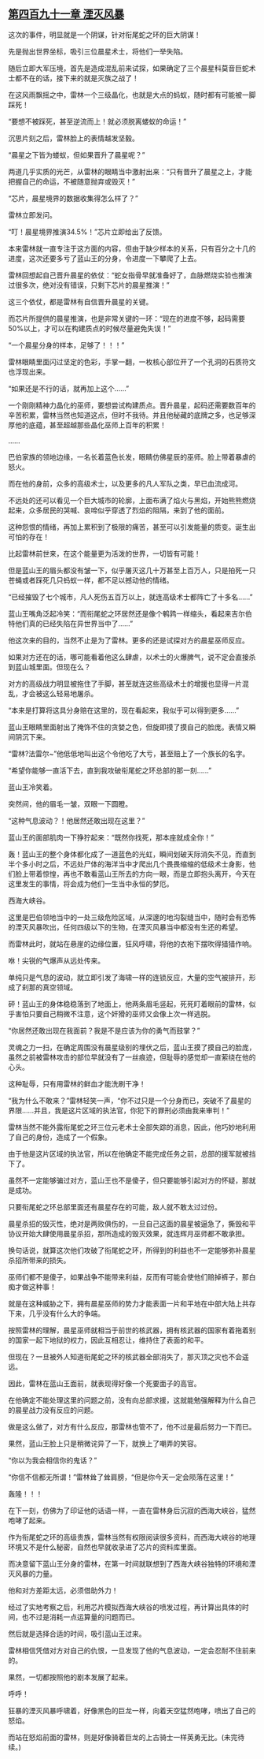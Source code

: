 ## [第四百九十一章 湮灭风暴](https://www.xxbiquge.com/11_11222/8937322.html)


  这次的事件，明显就是一个阴谋，针对衔尾蛇之环的巨大阴谋！

  先是抛出世界坐标，吸引三位晨星术士，将他们一举失陷。

  随后立即大军压境，首先是造成混乱前来试探，如果确定了三个晨星科莫音巨蛇术士都不在的话，接下来的就是灭族之战了！

  在这风雨飘摇之中，雷林一个三级晶化，也就是大点的蚂蚁，随时都有可能被一脚踩死！

  “要想不被踩死，甚至逆流而上！就必须脱离蝼蚁的命运！”

  沉思片刻之后，雷林脸上的表情越发坚毅。

  “晨星之下皆为蝼蚁，但如果晋升了晨星呢？”

  两道几乎实质的光芒，从雷林的眼睛当中激射出来：“只有晋升了晨星之上，才能把握自己的命运，不被随意抛弃或毁灭！”

  “芯片，晨星境界的数据收集得怎么样了？”

  雷林立即发问。

  “叮！晨星境界推演34.5%！”芯片立即给出了反馈。

  本来雷林就一直专注于这方面的内容，但由于缺少样本的关系，只有百分之十几的进度，这次还要多亏了蓝山王的分身，令进度一下攀爬了上去。

  雷林回想起自己晋升晨星的依仗：“蛇女指骨早就准备好了，血脉燃烧实验也推演过很多次，绝对没有错误，只剩下芯片的晨星推演！”

  这三个依仗，都是雷林有自信晋升晨星的关键。

  而芯片所提供的晨星推演，也是非常关键的一环：“现在的进度不够，起码需要50%以上，才可以在构建质点的时候尽量避免失误！”

  “一个晨星分身的样本，足够了！！！”

  雷林眼睛里面闪过坚定的色彩，手掌一翻，一枚核心部位开了一个孔洞的石质符文也浮现出来。

  “如果还是不行的话，就再加上这个……”

  一个刚刚精神力晶化的巫师，要想尝试构建质点。晋升晨星，起码还需要数百年的辛苦积累，雷林当然也知道这点，但时不我待。并且他秘藏的底牌之多，也足够深厚他的底蕴，甚至超越那些晶化巫师上百年的积累！

  ……

  巴伯家族的领地边缘，一名长着蓝色长发，眼睛仿佛星辰的巫师。脸上带着暴虐的怒火。

  而在他的身前，众多的高级术士，以及更多的凡人军队之类，早已血流成河。

  不远处的还可以看见一个巨大城市的轮廓，上面布满了焰火与黑焰，开始熊熊燃烧起来，众多居民的哭喊、哀啼似乎穿透了烈焰的阻隔，来到了他的面前。

  这种怨恨的情绪，再加上累积到了极限的痛苦，甚至可以引发能量的质变。诞生出可怕的存在！

  比起雷林前世来，在这个能量更为活泼的世界，一切皆有可能！

  但是蓝山王的眉头都没有皱一下，似乎屠灭这几十万甚至上百万人，只是拍死一只苍蝇或者踩死几只蚂蚁一样，都不足以撼动他的情绪。

  “已经摧毁了七个城市，凡人死伤五百万以上，就连高级术士都阵亡了十多名……”

  蓝山王嘴角泛起冷笑：“而衔尾蛇之环居然还是像个鹌鹑一样缩头，看起来吉尔伯特他们真的已经失陷在异世界当中了……”

  他这次来的目的，当然不止是为了雷林。更多的还是试探对方的晨星巫师反应。

  如果对方还在的话，哪可能看着他这么肆虐，以术士的火爆脾气，说不定会直接杀到蓝山城里面。但现在么？

  对方的高级战力明显被拖住了手脚，甚至就连这些高级术士的增援也显得一片混乱，才会被这么轻易地屠杀。

  “本来是打算将这具分身赔在这里的，现在看起来，我似乎可以得到更多……”

  蓝山王眼睛里面射出了掩饰不住的贪婪之色，但旋即摸了摸自己的脸庞。表情又瞬间阴沉下来。

  “雷林?法雷尔~”他低低地叫出这个令他吃了大亏，甚至赔上了一个族长的名字。

  “希望你能够一直活下去，直到我攻破衔尾蛇之环总部的那一刻……”

  蓝山王冷笑着。

  突然间，他的眉毛一皱，双眼一下圆瞪。

  “这种气息波动？！他居然还敢出现在这里？”

  蓝山王的面部肌肉一下狰狞起来：“既然你找死，那本座就成全你！”

  轰！蓝山王的整个身体都化成了一道蓝色的光虹，瞬间划破天际消失不见，而直到半个多小时之后，不远处尸体的海洋当中才爬出几个畏畏缩缩的低级术士身影，他们脸上带着惊惶，再也不敢看蓝山王所去的方向一眼，而是立即抱头离开，今天在这里发生的事情，将会成为他们一生当中永恒的梦厄。

  西海大峡谷。

  这里是巴伯领地当中的一处三级危险区域，从深邃的地沟裂缝当中，随时会有恐怖的湮灭风暴吹出，任何四级以下的生物，在湮灭风暴当中都没有生还的希望。

  而雷林此时，就站在悬崖的边缘位置，狂风呼啸，将他的衣袍下摆吹得猎猎作响。

  咻！尖锐的气爆声从远处传来。

  单纯只是气息的波动，就立即引发了海啸一样的连锁反应，大量的空气被排开，形成了刹那的真空领域。

  砰！蓝山王的身体稳稳落到了地面上，他两条眉毛竖起，死死盯着眼前的雷林，似乎害怕只要自己稍微不注意，这个奸猾的巫师又会像上次一样逃脱。

  “你居然还敢出现在我面前？我是不是应该为你的勇气而鼓掌？”

  灵魂之力一扫，在确定周围没有晨星级别的埋伏之后，蓝山王摸了摸自己的脸庞，虽然之前被雷林攻击的部位早就没有了一丝痕迹，但耻辱的感觉却一直萦绕在他的心头。

  这种耻辱，只有用雷林的鲜血才能洗刷干净！

  “我为什么不敢来？”雷林轻笑一声，“你不过只是一个分身而已，突破不了晨星的界限……并且，我是这片区域的执法官，你犯下的罪刑必须由我来审判！”

  雷林当然不能外露衔尾蛇之环三位元老术士全部失踪的消息，因此，他巧妙地利用了自己的身份，造成了一个假象。

  由于他是这片区域的执法官，所以在他确定不能完成任务之前，总部的援军就被挡下了。

  虽然不一定能够骗过对方，蓝山王也不是傻子，但只要能够引起对方的怀疑，那就是成功。

  只要衔尾蛇之环总部里面还有晨星存在的可能，敌人就不敢太过过份。

  晨星杀招的毁灭性，绝对是两败俱伤的，一旦自己这面的晨星被逼急了，撕毁和平协议开始大肆使用晨星杀招，那所造成的毁灭效果，就连辉月巫师都不敢承担。

  换句话说，就算这次他们攻破了衔尾蛇之环，所得到的利益也不一定能够弥补晨星杀招所带来的损失。

  巫师们都不是傻子，如果战争不能带来利益，反而有可能会使他们赔掉裤子，那白痴才做这种事！

  就是在这种威胁之下，拥有晨星巫师的势力才能表面一片和平地在中部大陆上共存下来，几乎没有什么大的争端。

  按照雷林的理解，晨星巫师就相当于前世的核武器，拥有核武器的国家有着拖着别的国家一起下地狱的权力，因此互相忍让，维持住了表面的和平。

  但现在？一旦被外人知道衔尾蛇之环的核武器全部消失了，那灭顶之灾也不会遥远。

  因此，雷林在蓝山王面前，就表现得好像一个死要面子的高官。

  在他确定不能处理这里的问题之前，没有向总部求援，这就能勉强解释为什么自己的晨星战力没有反应的问题。

  做是这么做了，对方有什么反应，那雷林也管不了，他不过是最后努力一下而已。

  果然，蓝山王脸上只是稍微诧异了一下，就换上了嘲弄的笑容。

  “你以为我会相信你的鬼话？”

  “你信不信都无所谓！”雷林耸了耸肩膀，“但是你今天一定会陨落在这里！”

  轰隆！！！

  在下一刻，仿佛为了印证他的话语一样，一直在雷林身后沉寂的西海大峡谷，猛然咆哮了起来。

  作为衔尾蛇之环的高级贵族，雷林当然有权限阅读很多资料，而西海大峡谷的地理环境又不是什么秘密，自然也早就收录进了芯片的资料库里面。

  而决意留下蓝山王分身的雷林，在第一时间就联想到了西海大峡谷独特的环境和湮灭风暴的力量。

  他和对方差距太远，必须借助外力！

  经过了实地考察之后，利用芯片模拟西海大峡谷的喷发过程，再计算出具体的时间，也不过是消耗一点运算量的问题而已。

  然后就是选择合适的时间，吸引蓝山王过来。

  雷林相信凭借对方对自己的仇恨，一旦发现了他的气息波动，一定会忍耐不住前来的。

  果然，一切都按照他的剧本发展了起来。

  呼呼！

  狂暴的湮灭风暴呼啸着，好像黑色的巨龙一样，向着天空猛然咆哮，喷出了自己的怒焰。

  而站在怒焰前面的雷林，则是好像骑着巨龙的上古骑士一样英勇无比。(未完待续。)
